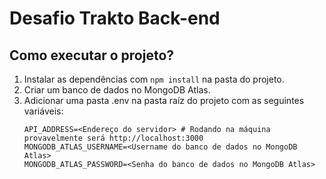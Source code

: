 # Desafio Trakto Back-end

## Como executar o projeto?

1. Instalar as dependências com `npm install` na pasta do projeto.
2. Criar um banco de dados no MongoDB Atlas.
3. Adicionar uma pasta .env na pasta raíz do projeto com as seguintes variáveis:
   ```
   API_ADDRESS=<Endereço do servidor> # Rodando na máquina provavelmente será http://localhost:3000
   MONGODB_ATLAS_USERNAME=<Username do banco de dados no MongoDB Atlas>
   MONGODB_ATLAS_PASSWORD=<Senha do banco de dados no MongoDB Atlas>
   ```
